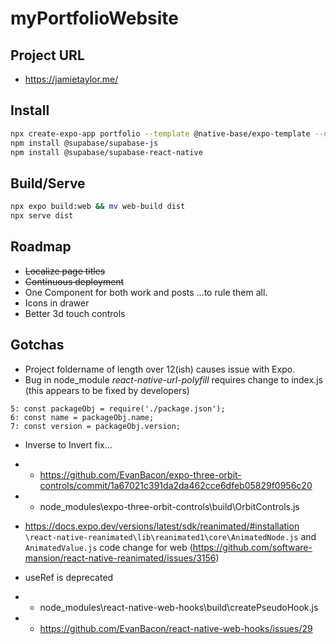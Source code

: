 # myPortfolioWebsite

## Project URL
 - https://jamietaylor.me/

## Install
```sh
npx create-expo-app portfolio --template @native-base/expo-template --npm
npm install @supabase/supabase-js
npm install @supabase/supabase-react-native
```

## Build/Serve
```bash
npx expo build:web && mv web-build dist
npx serve dist
```

## Roadmap
 - ~~Localize page titles~~
 - ~~Continuous deployment~~
 - One Component for both work and posts ...to rule them all.
 - Icons in drawer
 - Better 3d touch controls

## Gotchas
 - Project foldername of length over 12(ish) causes issue with Expo. 
 - Bug in node_module *react-native-url-polyfill* requires change to index.js (this appears to be fixed by developers)
```
5: const packageObj = require('./package.json');
6: const name = packageObj.name;
7: const version = packageObj.version;
```

 - Inverse to Invert fix...
 - - https://github.com/EvanBacon/expo-three-orbit-controls/commit/1a67021c391da2da462cce6dfeb05829f0956c20
 - - node_modules\expo-three-orbit-controls\build\OrbitControls.js

 - https://docs.expo.dev/versions/latest/sdk/reanimated/#installation
 ```\react-native-reanimated\lib\reanimated1\core\AnimatedNode.js``` and ```AnimatedValue.js``` code change for web (https://github.com/software-mansion/react-native-reanimated/issues/3156)

 - useRef is deprecated
 - - node_modules\react-native-web-hooks\build\createPseudoHook.js
 - - https://github.com/EvanBacon/react-native-web-hooks/issues/29
